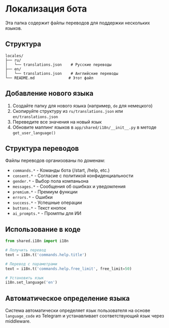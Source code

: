 # Локализация бота

Эта папка содержит файлы переводов для поддержки нескольких языков.

## Структура

```
locales/
├── ru/
│   └── translations.json    # Русские переводы
├── en/
│   └── translations.json    # Английские переводы
└── README.md               # Этот файл
```

## Добавление нового языка

1. Создайте папку для нового языка (например, `de` для немецкого)
2. Скопируйте структуру из `ru/translations.json` или `en/translations.json`
3. Переведите все значения на новый язык
4. Обновите маппинг языков в `app/shared/i18n/__init__.py` в методе `get_user_language()`

## Структура переводов

Файлы переводов организованы по доменам:

- `commands.*` - Команды бота (/start, /help, etc.)
- `consent.*` - Согласие с политикой конфиденциальности
- `gender.*` - Выбор пола компаньона
- `messages.*` - Сообщения об ошибках и уведомления
- `premium.*` - Премиум функции
- `errors.*` - Ошибки
- `success.*` - Успешные операции
- `buttons.*` - Текст кнопок
- `ai_prompts.*` - Промпты для ИИ

## Использование в коде

```python
from shared.i18n import i18n

# Получить перевод
text = i18n.t('commands.help.title')

# Перевод с параметрами
text = i18n.t('commands.help.free_limit', free_limit=50)

# Установить язык
i18n.set_language('en')
```

## Автоматическое определение языка

Система автоматически определяет язык пользователя на основе `language_code` из Telegram и устанавливает соответствующий язык через middleware.
